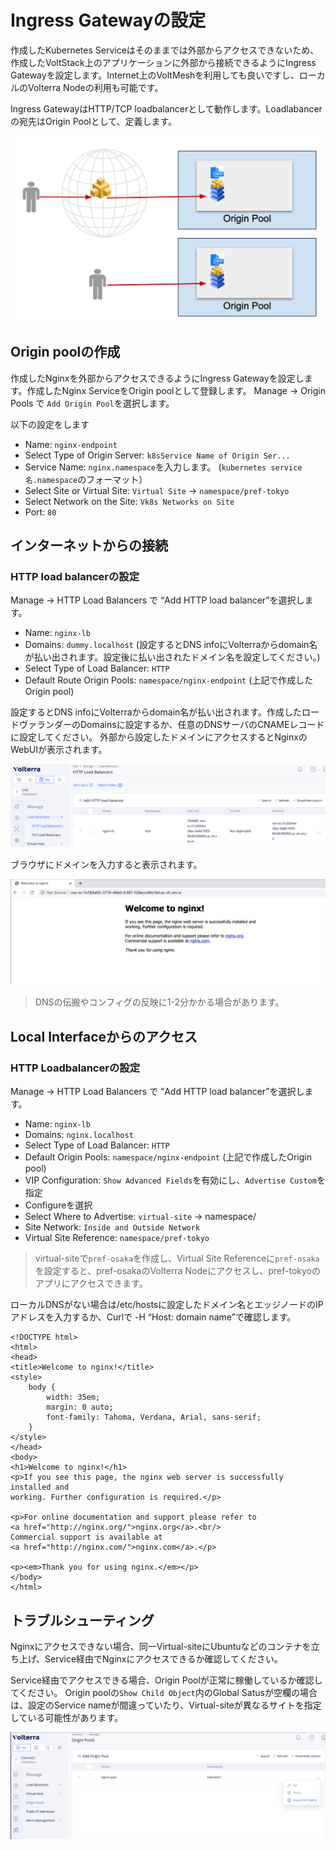 # Ingress Gatewayの設定

作成したKubernetes Serviceはそのままでは外部からアクセスできないため、作成したVoltStack上のアプリケーションに外部から接続できるようにIngress Gatewayを設定します。Internet上のVoltMeshを利用しても良いですし、ローカルのVolterra Nodeの利用も可能です。

Ingress GatewayはHTTP/TCP loadbalancerとして動作します。Loadlabancerの宛先はOrigin Poolとして、定義します。

![ingress_gw1](./pics/ingress_gw1.png)

## Origin poolの作成

作成したNginxを外部からアクセスできるようにIngress Gatewayを設定します。作成したNginx ServiceをOrigin poolとして登録します。 Manage -> Origin Pools で `Add Origin Pool`を選択します。

以下の設定をします

- Name: `nginx-endpoint`
- Select Type of Origin Server: `k8sService Name of Origin Ser...`
- Service Name: `nginx.namespace`を入力します。 (`kubernetes service名.namespace`のフォーマット）
- Select Site or Virtual Site: `Virtual Site` -> `namespace/pref-tokyo`
- Select Network on the Site: `Vk8s Networks on Site`
- Port: `80`

## インターネットからの接続

### HTTP load balancerの設定

Manage -> HTTP Load Balancers で “Add HTTP load balancer”を選択します。

- Name: `nginx-lb`
- Domains: `dummy.localhost` (設定するとDNS infoにVolterraからdomain名が払い出されます。設定後に払い出されたドメイン名を設定してください。)
- Select Type of Load Balancer: `HTTP`
- Default Route Origin Pools: `namespace/nginx-endpoint` (上記で作成したOrigin pool)

設定するとDNS infoにVolterraからdomain名が払い出されます。作成したロードヴァランダーのDomainsに設定するか、任意のDNSサーバのCNAMEレコードに設定してください。
外部から設定したドメインにアクセスするとNginxのWebUIが表示されます。

![ingress_config](./pics/ingress_config.png)

ブラウザにドメインを入力すると表示されます。

![nginx_ss](./pics/nginx_ss.png)
>DNSの伝搬やコンフィグの反映に1-2分かかる場合があります。

## Local Interfaceからのアクセス

### HTTP Loadbalancerの設定

Manage -> HTTP Load Balancers で “Add HTTP load balancer”を選択します。

- Name: `nginx-lb`
- Domains: `nginx.localhost`
- Select Type of Load Balancer: `HTTP`
- Default Origin Pools: `namespace/nginx-endpoint` (上記で作成したOrigin pool)
- VIP Configuration: `Show Advanced Fields`を有効にし、`Advertise Custom`を指定
- Configureを選択
- Select Where to Advertise: `virtual-site` -> namespace/
- Site Network: `Inside and Outside Network`
- Virtual Site Reference: `namespace/pref-tokyo`

> virtual-siteで`pref-osaka`を作成し、Virtual Site Referenceに`pref-osaka`を設定すると、pref-osakaのVolterra Nodeにアクセスし、pref-tokyoのアプリにアクセスできます。

ローカルDNSがない場合は/etc/hostsに設定したドメイン名とエッジノードのIPアドレスを入力するか、Curlで -H “Host: domain name”で確認します。

```curl http://192.168.2.197 -H "Host: localhost.com"
<!DOCTYPE html>
<html>
<head>
<title>Welcome to nginx!</title>
<style>
    body {
        width: 35em;
        margin: 0 auto;
        font-family: Tahoma, Verdana, Arial, sans-serif;
    }
</style>
</head>
<body>
<h1>Welcome to nginx!</h1>
<p>If you see this page, the nginx web server is successfully installed and
working. Further configuration is required.</p>

<p>For online documentation and support please refer to
<a href="http://nginx.org/">nginx.org</a>.<br/>
Commercial support is available at
<a href="http://nginx.com/">nginx.com</a>.</p>

<p><em>Thank you for using nginx.</em></p>
</body>
</html>
```

## トラブルシューティング

Nginxにアクセスできない場合、同一Virtual-siteにUbuntuなどのコンテナを立ち上げ、Service経由でNginxにアクセスできるか確認してください。

Service経由でアクセスできる場合、Origin Poolが正常に稼働しているか確認してください。
Origin poolの`Show Child Object`内のGlobal Satusが空欄の場合は、設定のService nameが間違っていたり、Virtual-siteが異なるサイトを指定している可能性があります。

![trouble_originpool](./pics/trouble_originpool.png)
